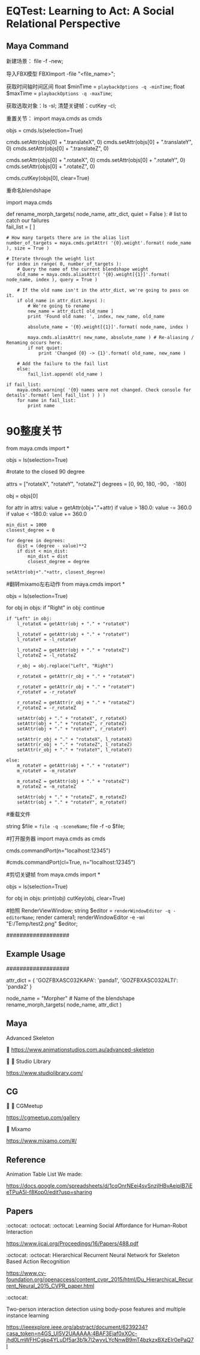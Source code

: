 # EQTest: Learning to Act: A Social Relational Perspective

## Maya Command
新建场景： file -f -new;

导入FBX模型 FBXImport -file "<file_name>";

获取时间轴时间区间 float $minTime = `playbackOptions -q -minTime`; 
float $maxTime = `playbackOptions -q -maxTime`;

获取选取对象：ls -sl;
清楚关键帧：cutKey -cl;

重置关节：
import maya.cmds as cmds

objs = cmds.ls(selection=True)

cmds.setAttr(objs[0] + ".translateX", 0)
cmds.setAttr(objs[0] + ".translateY", 0)
cmds.setAttr(objs[0] + ".translateZ", 0)

cmds.setAttr(objs[0] + ".rotateX", 0)
cmds.setAttr(objs[0] + ".rotateY", 0)
cmds.setAttr(objs[0] + ".rotateZ", 0)

cmds.cutKey(objs[0], clear=True)

重命名blendshape

import maya.cmds

def rename_morph_targets( node_name, attr_dict, quiet = False ):
	# list to catch our failures	
	fail_list = [ ]

	# How many targets there are in the alias list
	number_of_targets = maya.cmds.getAttr( '{0}.weight'.format( node_name ), size = True )

	# Iterate through the weight list
	for index in range( 0, number_of_targets ):
		# Query the name of the current blendshape weight
		old_name = maya.cmds.aliasAttr( '{0}.weight[{1}]'.format( node_name, index ), query = True )

		# If the old name isn't in the attr_dict, we're going to pass on it.
		if old_name in attr_dict.keys( ):
			# We're going to rename
			new_name = attr_dict[ old_name ]
			print 'Found old name: ', index, new_name, old_name
			
			absolute_name = '{0}.weight[{1}]'.format( node_name, index )

			maya.cmds.aliasAttr( new_name, absolute_name ) # Re-aliasing / Renaming occurs here.
			if not quiet:
				print 'Changed {0} -> {1}'.format( old_name, new_name )
				
		# Add the failure to the fail list		
		else:
			fail_list.append( old_name )

	if fail_list:
		maya.cmds.warning( '{0} names were not changed. Check console for details'.format( len( fail_list ) ) )
		for name in fail_list:
			print name


# 90整度关节
from maya.cmds import *

objs = ls(selection=True)

#rotate to the closed 90 degree

attrs = ["rotateX", "rotateY", "rotateZ"]
degrees = [0, 90, 180, -90， -180]

obj = objs[0]

for attr in attrs:
    value = getAttr(obj+"."+attr)
    if value > 180.0:
        value -= 360.0
    if value < -180.0:
        value += 360.0
    
    min_dist = 1000
    closest_degree = 0
    
    for degree in degrees:
        dist = (degree - value)**2
        if dist < min_dist:
            min_dist = dist
            closest_degree = degree
        
    setAttr(obj+"."+attr, closest_degree)

#翻转mixamo左右动作
from maya.cmds import *

objs = ls(selection=True)

for obj in objs:
    if "Right" in obj:
        continue
 
    if "Left" in obj:
        l_rotateX = getAttr(obj + "." + "rotateX")
        
        l_rotateY = getAttr(obj + "." + "rotateY")
        l_rotateY = -l_rotateY
        
        l_rotateZ = getAttr(obj + "." + "rotateZ")
        l_rotateZ = -l_rotateZ
        
        r_obj = obj.replace("Left", "Right")
        
        r_rotateX = getAttr(r_obj + "." + "rotateX")
        
        r_rotateY = getAttr(r_obj + "." + "rotateY")
        r_rotateY = -r_rotateY
        
        r_rotateZ = getAttr(r_obj + "." + "rotateZ")
        r_rotateZ = -r_rotateZ
    
        setAttr(obj + "." + "rotateX", r_rotateX)
        setAttr(obj + "." + "rotateZ", r_rotateZ)
        setAttr(obj + "." + "rotateY", r_rotateY)
        
        setAttr(r_obj + "." + "rotateX", l_rotateX)
        setAttr(r_obj + "." + "rotateZ", l_rotateZ)
        setAttr(r_obj + "." + "rotateY", l_rotateY)
        
    else:
        m_rotateY = getAttr(obj + "." + "rotateY")
        m_rotateY = -m_rotateY
        
        m_rotateZ = getAttr(obj + "." + "rotateZ")
        m_rotateZ = -m_rotateZ
        
        setAttr(obj + "." + "rotateZ", m_rotateZ)
        setAttr(obj + "." + "rotateY", m_rotateY)
        
#重载文件

string $file = `file -q -sceneName`;
file -f -o $file;

#打开服务器
import maya.cmds as cmds

cmds.commandPort(n="localhost:12345")

#cmds.commandPort(cl=True, n="localhost:12345")

#剪切关键帧
from maya.cmds import *

objs = ls(selection=True)

for obj in objs:
    print(obj)
    cutKey(obj, clear=True)

#拍照
RenderViewWindow;
string $editor = `renderWindowEditor -q -editorName`;
render camera1;
renderWindowEditor -e -wi "E:/Temp/test2.png" $editor;

###################
## Example Usage ##
###################
	
attr_dict = { 'GOZFBXASC032KAPA': 'panda1',
                 'GOZFBXASC032ALTI': 'panda2' }

node_name = "Morpher" # Name of the blendshape
rename_morph_targets( node_name, attr_dict )


## Maya

Advanced Skeleton

:watermelon: https://www.animationstudios.com.au/advanced-skeleton

:watermelon: :watermelon: Studio Library

https://www.studiolibrary.com/


## CG

:lollipop: :lollipop: CGMeetup

https://cgmeetup.com/gallery

:lollipop: Mixamo

https://www.mixamo.com/#/

## Reference

Animation Table List We made:

https://docs.google.com/spreadsheets/d/1cqOnrNEei4svSnzjlHBvAeipIB7iEeTPuA5l-f8Kop0/edit?usp=sharing

## Papers

 :octocat:  :octocat:  :octocat: Learning Social Affordance for Human-Robot Interaction
 
https://www.ijcai.org/Proceedings/16/Papers/488.pdf

 :octocat:  :octocat: Hierarchical Recurrent Neural Network for Skeleton Based Action Recognition
 
 https://www.cv-foundation.org/openaccess/content_cvpr_2015/html/Du_Hierarchical_Recurrent_Neural_2015_CVPR_paper.html

 :octocat:  
 
 Two-person interaction detection using body-pose features and multiple instance learning

https://ieeexplore.ieee.org/abstract/document/6239234?casa_token=n4GS_Ul5V2UAAAAA:4BAF3Ejaf0xXOc-jhd0LmWFHCgkp4YLuDf5ar3b1k7l2wyvLYcNnwB9mT4bzkzxBXzEIr0ePaQ7I
